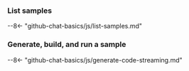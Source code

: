 ### List samples

--8<- "github-chat-basics/js/list-samples.md"

### Generate, build, and run a sample

--8<- "github-chat-basics/js/generate-code-streaming.md"
